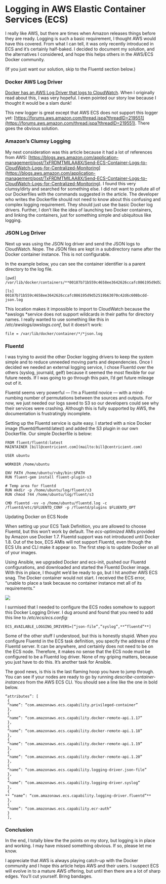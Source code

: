 
# Logging in AWS Elastic Container Services (ECS)

I really like AWS, but there are times when Amazon releases things before they are ready. Logging is such a basic requirement, I thought AWS would have this covered. From what I can tell, it was only recently introduced in ECS and it’s certainly half-baked. I decided to document my solution, and the alternatives I considered, and hope this helps others in the AWS/ECS Docker community.

(If you just want our solution, skip to the Fluentd section below.)

### Docker AWS Log Driver

[Docker has an AWS Log Driver that logs to CloudWatch](https://docs.docker.com/engine/reference/logging/awslogs/). When I originally read about this, I was very hopeful. I even pointed our story low because I thought it would be a slam dunk!

This new logger is great except that AWS ECS does not support this logger yet: [https://forums.aws.amazon.com/thread.jspa?threadID=219551](https://forums.aws.amazon.com/thread.jspa?threadID=219551). There goes the obvious solution.

### Amazon’s Clumsy Logging

My next consideration was this article because it had a lot of references from AWS: [https://blogs.aws.amazon.com/application-management/post/TxFRDMTMILAA8X/Send-ECS-Container-Logs-to-CloudWatch-Logs-for-Centralized-Monitoring](https://blogs.aws.amazon.com/application-management/post/TxFRDMTMILAA8X/Send-ECS-Container-Logs-to-CloudWatch-Logs-for-Centralized-Monitoring). I found this very clumsy/dirty and searched for something else. I did not want to pollute all of our Dockerfiles with the commands suggested in the article. The developer who writes the Dockerfile should not need to know about this confusing and complex logging requirement. They should just use the basic Docker log drivers. Further, I don’t like the idea of launching two Docker containers, and linking the containers, just for something simple and ubiquitous like logging.

### JSON Log Driver

Next up was using the JSON log driver and send the JSON logs to CloudWatch. Nope. The JSON files are kept in a subdirectory name after the Docker container instance. This is not configurable.

In the example below, you can see the container identifier is a parent directory to the log file.

    [pwd]
    /var/lib/docker/containers/**00187b71b559c4658ee3642626ccafc086195d9d52519b63070c42d6c608bcdd**

    [ls]
    00187b71b559c4658ee3642626ccafc086195d9d52519b63070c42d6c608bcdd-json.log

This location makes it impossible to import to CloudWatch because the *awslogs *service does not support wildcards in their paths for directory names. I really wanted to use something like this in */etc/awslogs/awslogs.conf*, but it doesn’t work:

    file = /var/lib/docker/container/*/*json.log

### Fluentd

I was trying to avoid the other Docker logging drivers to keep the system simple and to reduce unneeded moving parts and dependencies. Once I decided we needed an external logging service, I chose Fluentd over the others (syslog, journald, gelf) because it seemed the most flexible for our future needs. If I was going to go through this pain, I’d get future mileage out of it.

Fluentd seems very powerful — I’m a Fluentd novice — with a mind-numbing number of permutations between the sources and outputs. For now, we just needed our logs saved to S3 so our developers could see why their services were crashing. Although this is fully supported by AWS, the documentation is frustratingly incomplete.

Setting up the Fluentd service is quite easy. I started with a nice Docker image (fluentd/fluentd:latest) and added the S3 plugin in our own Dockerfile. Our simple Dockerfile is below:

    FROM fluent/fluentd:latest
    MAINTAINER [bill@centricient.com](mailto:bill@centricient.com)

    USER ubuntu

    WORKDIR /home/ubuntu

    ENV PATH /home/ubuntu/ruby/bin:$PATH
    RUN fluent-gem install fluent-plugin-s3

    # Temp area for fluentd
    RUN mkdir -p /home/ubuntu/log/fluent/s3
    RUN chmod 744 /home/ubuntu/log/fluent/s3

    CMD fluentd -vv -o /home/ubuntu/fluentd.log -c /fluentd/etc/$FLUENTD_CONF -p /fluentd/plugins $FLUENTD_OPT

Updating Docker on ECS Node

When setting up your ECS Task Definition, you are allowed to choose Fluentd, but this won’t work by default. The *ecs-optimized* AMIs provided by Amazon use Docker 1.7. Fluentd support was not introduced until Docker 1.8. Out of the box, ECS AMIs will not support Fluentd, even through the ECS UIs and CLI make it appear so. The first step is to update Docker on all of your images.

Using Ansible, we upgraded Docker and ecs-init, pushed our Fluentd configurations, and downloaded and started the Fluentd Docker image. With this in place, I thought we’d be ready to go, but I hit another AWS ECS snag. The Docker container would not start. I received the ECS error, “unable to place a task because no container instance met all of its requirements.”

![](https://cdn-images-1.medium.com/max/2896/1*toDNmODkZQxHsvQY7N9nAg.png)

I surmised that I needed to configure the ECS nodes somehow to support this Docker Logging Driver. I dug around and found that you need to add this line to */etc/ecs/ecs.config:*

    ECS_AVAILABLE_LOGGING_DRIVERS=[“json-file”,”syslog”,**”fluentd”**]

Some of the other stuff I understood, but this is honestly stupid. When you configure Fluentd in the ECS task definition, you specify the address of the Fluentd server. It can be anywhere, and certainly does not need to be on the ECS node. Therefore, it makes no sense that the ECS node must be configured to be a Fluentd log driver. None of my griping matters, because you just have to do this. It’s another task for Ansible.

The good news, is this is the last flaming hoop you have to jump through. You can see if your nodes are ready to go by running *describe-container-instances* from the AWS ECS CLI. You should see a line like the one in bold below.

    “attributes”: [
     {
     “name”: “com.amazonaws.ecs.capability.privileged-container”
     },
     {
     “name”: “com.amazonaws.ecs.capability.docker-remote-api.1.17”
     },
     {
     “name”: “com.amazonaws.ecs.capability.docker-remote-api.1.18”
     },
     {
     “name”: “com.amazonaws.ecs.capability.docker-remote-api.1.19”
     },
     {
     “name”: “com.amazonaws.ecs.capability.docker-remote-api.1.20”
     },
     {
     “name”: “com.amazonaws.ecs.capability.logging-driver.json-file”
     },
     {
     “name”: “com.amazonaws.ecs.capability.logging-driver.syslog”
     },
     {
    ** “name”: “com.amazonaws.ecs.capability.logging-driver.fluentd”**
     },
     {
     “name”: “com.amazonaws.ecs.capability.ecr-auth”
     }
     ],

### Conclusion

In the end, I totally blew the the points on my story, but logging is in place and working. I may have missed something obvious. If so, please let me know.

I appreciate that AWS is always playing catch-up with the Docker community and I hope this article helps AWS and their users. I suspect ECS will evolve in to a mature AWS offering, but until then there are a lot of sharp edges. You’ll cut yourself. Bring bandages.

